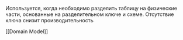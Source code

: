Используется, когда необходимо разделить таблицу на физические части, основанные на разделительном ключе и схеме. Отсутствие ключа снизит производительность

[[Domain Model]]
